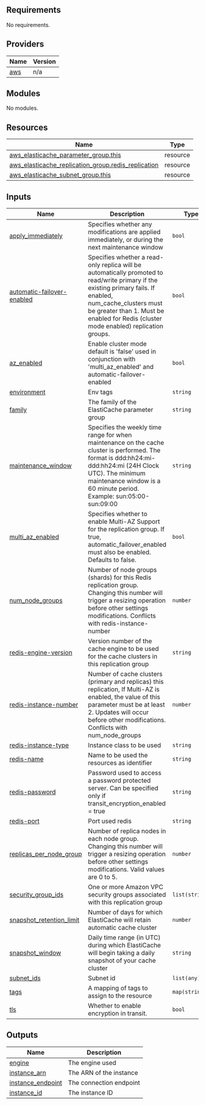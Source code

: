 ## Requirements

No requirements.

## Providers

| Name | Version |
|------|---------|
| <a name="provider_aws"></a> [aws](#provider\_aws) | n/a |

## Modules

No modules.

## Resources

| Name | Type |
|------|------|
| [aws_elasticache_parameter_group.this](https://registry.terraform.io/providers/hashicorp/aws/latest/docs/resources/elasticache_parameter_group) | resource |
| [aws_elasticache_replication_group.redis_replication](https://registry.terraform.io/providers/hashicorp/aws/latest/docs/resources/elasticache_replication_group) | resource |
| [aws_elasticache_subnet_group.this](https://registry.terraform.io/providers/hashicorp/aws/latest/docs/resources/elasticache_subnet_group) | resource |

## Inputs

| Name | Description | Type | Default | Required |
|------|-------------|------|---------|:--------:|
| <a name="input_apply_immediately"></a> [apply\_immediately](#input\_apply\_immediately) | Specifies whether any modifications are applied immediately, or during the next maintenance window | `bool` | `false` | no |
| <a name="input_automatic-failover-enabled"></a> [automatic-failover-enabled](#input\_automatic-failover-enabled) | Specifies whether a read-only replica will be automatically promoted to read/write primary if the existing primary fails. If enabled, num\_cache\_clusters must be greater than 1. Must be enabled for Redis (cluster mode enabled) replication groups. | `bool` | `false` | no |
| <a name="input_az_enabled"></a> [az\_enabled](#input\_az\_enabled) | Enable cluster mode default is 'false' used in conjunction with 'multi\_az\_enabled' and automatic-failover-enabled | `bool` | `false` | no |
| <a name="input_environment"></a> [environment](#input\_environment) | Env tags | `string` | n/a | yes |
| <a name="input_family"></a> [family](#input\_family) | The family of the ElastiCache parameter group | `string` | `"redis6.x"` | no |
| <a name="input_maintenance_window"></a> [maintenance\_window](#input\_maintenance\_window) | Specifies the weekly time range for when maintenance on the cache cluster is performed. The format is ddd:hh24:mi-ddd:hh24:mi (24H Clock UTC). The minimum maintenance window is a 60 minute period. Example: sun:05:00-sun:09:00 | `string` | `"sun:05:00-sun:09:00"` | no |
| <a name="input_multi_az_enabled"></a> [multi\_az\_enabled](#input\_multi\_az\_enabled) | Specifies whether to enable Multi-AZ Support for the replication group. If true, automatic\_failover\_enabled must also be enabled. Defaults to false. | `bool` | `false` | no |
| <a name="input_num_node_groups"></a> [num\_node\_groups](#input\_num\_node\_groups) | Number of node groups (shards) for this Redis replication group. Changing this number will trigger a resizing operation before other settings modifications. Conflicts with redis-instance-number | `number` | `null` | no |
| <a name="input_redis-engine-version"></a> [redis-engine-version](#input\_redis-engine-version) | Version number of the cache engine to be used for the cache clusters in this replication group | `string` | `"6.0"` | no |
| <a name="input_redis-instance-number"></a> [redis-instance-number](#input\_redis-instance-number) | Number of cache clusters (primary and replicas) this replication,  If Multi-AZ is enabled, the value of this parameter must be at least 2. Updates will occur before other modifications. Conflicts with num\_node\_groups | `number` | `null` | no |
| <a name="input_redis-instance-type"></a> [redis-instance-type](#input\_redis-instance-type) | Instance class to be used | `string` | `""` | no |
| <a name="input_redis-name"></a> [redis-name](#input\_redis-name) | Name to be used the resources as identifier | `string` | n/a | yes |
| <a name="input_redis-password"></a> [redis-password](#input\_redis-password) | Password used to access a password protected server. Can be specified only if transit\_encryption\_enabled = true | `string` | `""` | no |
| <a name="input_redis-port"></a> [redis-port](#input\_redis-port) | Port used redis | `string` | `"6379"` | no |
| <a name="input_replicas_per_node_group"></a> [replicas\_per\_node\_group](#input\_replicas\_per\_node\_group) | Number of replica nodes in each node group. Changing this number will trigger a resizing operation before other settings modifications. Valid values are 0 to 5. | `number` | `null` | no |
| <a name="input_security_group_ids"></a> [security\_group\_ids](#input\_security\_group\_ids) | One or more Amazon VPC security groups associated with this replication group | `list(string)` | `[]` | no |
| <a name="input_snapshot_retention_limit"></a> [snapshot\_retention\_limit](#input\_snapshot\_retention\_limit) | Number of days for which ElastiCache will retain automatic cache cluster | `number` | `1` | no |
| <a name="input_snapshot_window"></a> [snapshot\_window](#input\_snapshot\_window) | Daily time range (in UTC) during which ElastiCache will begin taking a daily snapshot of your cache cluster | `string` | `"02:00-03:00"` | no |
| <a name="input_subnet_ids"></a> [subnet\_ids](#input\_subnet\_ids) | Subnet id | `list(any)` | `[]` | no |
| <a name="input_tags"></a> [tags](#input\_tags) | A mapping of tags to assign to the resource | `map(string)` | `{}` | no |
| <a name="input_tls"></a> [tls](#input\_tls) | Whether to enable encryption in transit. | `bool` | `false` | no |

## Outputs

| Name | Description |
|------|-------------|
| <a name="output_engine"></a> [engine](#output\_engine) | The engine used |
| <a name="output_instance_arn"></a> [instance\_arn](#output\_instance\_arn) | The ARN of the instance |
| <a name="output_instance_endpoint"></a> [instance\_endpoint](#output\_instance\_endpoint) | The connection endpoint |
| <a name="output_instance_id"></a> [instance\_id](#output\_instance\_id) | The instance ID |
